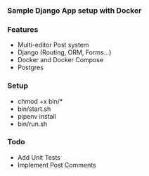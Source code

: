 ### Sample Django App setup with Docker

### Features
- Multi-editor Post system
- Django (Routing, ORM, Forms...)
- Docker and Docker Compose
- Postgres

### Setup
- chmod +x bin/*
- bin/start.sh
- pipenv install
- bin/run.sh

### Todo
- Add Unit Tests
- Implement Post Comments

